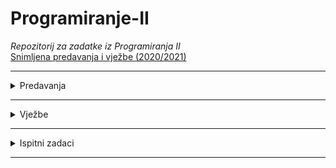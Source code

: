 # Programiranje-II

_Repozitorij za zadatke iz Programiranja II_
</br>
[Snimljena predavanja i vježbe (2020/2021)](https://www.youtube.com/watch?v=R_atSYLO4xI&list=PLJCjqoTZy0H9MTHMyfmoLOqs828E7c0OZ)
<hr>

<details>
  <summary>Predavanja</summary>
  <br>
  
  <p> <a href="https://github.com/saranur/Programiranje-II/blob/main/Predavanja/Predavanja%20-%20code/Predavanje-1.cpp">Predavanje 1 - PRII</a>  -  <a href="https://github.com/saranur/Programiranje-II/blob/main/Predavanja/Teorija/Predavanje%201%20-%20PRII.md">Teorija</a></p>
    <p> <a href="https://github.com/saranur/Programiranje-II/tree/main/Predavanja/Predavanja%20-%20code/Predavanje%202%20-%20PRII">Predavanje 2 - PRII</a>  -  <a href="https://github.com/saranur/Programiranje-II/blob/main/Predavanja/Teorija/Predavanje%202%20-%20PRII.md">Teorija</a></p>
    <p> <a href="">Predavanje 3 - PRII</a>  -  <a href="https://github.com/saranur/Programiranje-II/blob/main/Predavanja/Teorija/Predavanje%203%20-%20PRII.md">Teorija</a></p>
    <p> <a href="">Predavanje 4 - PRII</a>  -  <a href="https://github.com/saranur/Programiranje-II/blob/main/Predavanja/Teorija/Predavanje%204%20-%20PRII.md">Teorija</a></p>
    <p> <a href="">Predavanje 5 - PRII</a>  -  <a href="https://github.com/saranur/Programiranje-II/blob/main/Predavanja/Teorija/Predavanje%205%20-%20PRII.md">Teorija</a></p>
    <p> <a href="">Predavanje 6 - PRII</a>  -  <a href="https://github.com/saranur/Programiranje-II/blob/main/Predavanja/Teorija/Predavanje%206%20-%20PRII.md">Teorija</a></p>
   
 
  </details>
<hr>

<details>
<summary>Vježbe</summary>
<br>

<p> Vježbe 1 - Uvod u OOP: <a href="https://github.com/saranur/Programiranje-II/blob/2e3327e54fae13a380c3d72f3b583a8e4474f568/Vje%C5%BEbe/Postavke/V1_Postavka.docx?raw=true"> Postavka </a>  <a href="https://github.com/saranur/Programiranje-II/blob/main/Vje%C5%BEbe/Rje%C5%A1enja/Vje%C5%BEbe%201%20-%20Rje%C5%A1enje.cpp"> Rješenje</a> </p>
<p>
  Vježbe 2 - Klase i objekti: <a href="https://github.com/saranur/Programiranje-II/blob/2e3327e54fae13a380c3d72f3b583a8e4474f568/Vje%C5%BEbe/Postavke/V2_Postavka.docx?raw=true"> Postavka </a>  <a href="https://github.com/saranur/Programiranje-II/blob/main/Vje%C5%BEbe/Rje%C5%A1enja/Vje%C5%BEbe%202%20-%20Rje%C5%A1enje.cpp"> Rješenje </a> </p>
<p> 
  Vježba 3 - Konstrukturi i destruktori: <a href="https://github.com/saranur/Programiranje-II/blob/2e3327e54fae13a380c3d72f3b583a8e4474f568/Vje%C5%BEbe/Postavke/V3_Postavka.docx?raw=true"> Postavka </a>  <a href="https://github.com/saranur/Programiranje-II/blob/main/Vje%C5%BEbe/Rje%C5%A1enja/Vje%C5%BEbe%203%20-%20Rje%C5%A1enje.cpp"> Rješenje </a> 
<p>
  
  Vježbe 4 - Preklapanje operatora: <a href="https://github.com/saranur/Programiranje-II/raw/main/Vje%C5%BEbe/Postavke/V4_Postavka.docx"> Postavka </a>  <a href="https://github.com/saranur/Programiranje-II/blob/main/Vje%C5%BEbe/Rje%C5%A1enja/Vje%C5%BEbe%204%20-%20Rje%C5%A1enje.cpp"> Rješenje </a> ~ <a href="https://github.com/saranur/Programiranje-II/blob/main/Vje%C5%BEbe/Notes/Vje%C5%BEbe%204.md"> Notes V4</a>  </p>
<p> Vježba 5 - Generičke funkcije i klase: <a href="https://github.com/saranur/Programiranje-II/blob/2e3327e54fae13a380c3d72f3b583a8e4474f568/Vje%C5%BEbe/Postavke/V5_Postavka.docx?raw=true"> Postavka </a>  <a href=""> Rješenje </a> ~ <a href="https://github.com/saranur/Programiranje-II/blob/main/Vje%C5%BEbe/Notes/Vje%C5%BEbe%205.md">Notes V5 </a></p>
<p> Vježba 5.1 - Napredne funkcije: <a href="https://github.com/saranur/Programiranje-II/blob/2e3327e54fae13a380c3d72f3b583a8e4474f568/Vje%C5%BEbe/Postavke/Postavka%205.1.docx?raw=true"> Postavka </a>  <a href=""> Rješenje </a></p>
<p> Probni ispit (Prva parcijala) 20.04.2021: <a href="https://github.com/saranur/Programiranje-II/blob/2e3327e54fae13a380c3d72f3b583a8e4474f568/Vje%C5%BEbe/Postavke/Music%20probni%20.docx?raw=true"> Postavka </a>  <a href=""> Rješenje </a> </p>
<p> Probni prva parcijala (Kemal) -22.04.2021: <a href="https://github.com/saranur/Programiranje-II/blob/2e3327e54fae13a380c3d72f3b583a8e4474f568/Vje%C5%BEbe/Postavke/Kemal%20probni%20postavka.docx?raw=true"> Postavka </a>  <a href=""> Rješenje </a> </p>
<p> Vježbe 6 - Enumeracije: <a href="https://github.com/saranur/Programiranje-II/blob/2e3327e54fae13a380c3d72f3b583a8e4474f568/Vje%C5%BEbe/Postavke/V6_Postavka.docx?raw=true"> Postavka </a>  <a href=""> Rješenje </a> </p>
<p> Vježbe 7- Polimorfizam: <a href="https://github.com/saranur/Programiranje-II/blob/2e3327e54fae13a380c3d72f3b583a8e4474f568/Vje%C5%BEbe/Postavke/V7_Postavka.docx?raw=true"> Postavka </a>  <a href=""> Rješenje </a></p>
<p> Koncept višenasljednosti u klasama: <a href=""> Postavka </a>  <a href=""> Rješenje </a> </p>
<p> Vježbe 8 Interfejs i višenasljednost: <a href="https://github.com/saranur/Programiranje-II/blob/2e3327e54fae13a380c3d72f3b583a8e4474f568/Vje%C5%BEbe/Postavke/V8_Postavka.docx?raw=true"> Postavka </a>  <a href=""> Rješenje </a></p>
<p> Vježba 9 Exceptions (Greške): <a href="https://github.com/saranur/Programiranje-II/blob/main/Vje%C5%BEbe/Postavke/V9_Postavka.docx?raw=true"> Postavka </a>  <a href=""> Rješenje </a> </p>
<p> Vježba 10 STL: <a href="https://github.com/saranur/Programiranje-II/blob/2e3327e54fae13a380c3d72f3b583a8e4474f568/Vje%C5%BEbe/Postavke/V10_Postavka.docx?raw=true"> Postavka </a>  <a href=""> Rješenje </a> </p>
</details>
<hr>
<details>
<summary>Ispitni zadaci</summary>
<br>

 <p>Ispitni 16.07.2021 G2 <a href="https://github.com/saranur/Programiranje-II/raw/main/Ispitni%20zadaci/Postavke/Ispitni%2016.07.2021%20G2%20postavka.pdf"> Postavka </a>  <a href=""> Rješenje </a></p>
 <p>Ispitni 16.07.2021 G1 <a href="https://github.com/saranur/Programiranje-II/raw/main/Ispitni%20zadaci/Postavke/Ispitni%2016.07.2021%20%20G1%20postavka.pdf"> Postavka</a>  <a href=""> Rješenje </a></p> 
 <p>Ispitni 25.06.2021 G2 <a href="https://github.com/saranur/Programiranje-II/raw/main/Ispitni%20zadaci/Postavke/Ispitni%2025.06.2021%20G2%20postavka.pdf"> Postavka </a>  <a href=""> Rješenje </a></p>
 <p>Ispitni 25.06.2021 G1 <a href="https://github.com/saranur/Programiranje-II/raw/main/Ispitni%20zadaci/Postavke/Ispitni%2025.06.2021%20G1%20postavka.pdf"> Postavka </a>  <a href=""> Rješenje </a></p>
 <p>Ispitni 31.08.2020 <a href="https://github.com/saranur/Programiranje-II/blob/main/Ispitni%20zadaci/Postavke/Ispitni%2031.08.2020.%20postavka.docx?raw=true"> Postavka</a>  <a href=""> Rješenje</a></p>
 <p>Ispitni 15.07.2020 <a href="https://github.com/saranur/Programiranje-II/blob/main/Ispitni%20zadaci/Postavke/Ispitni%2015.07.2020.%20postavka.docx?raw=true"> Postavka</a>  <a href=""> Rješenje </a></p>
 <p>Ispitni 24.06.2020 <a href="https://github.com/saranur/Programiranje-II/blob/main/Ispitni%20zadaci/Postavke/Ispitni%2024.06.2020.%20postavka.docx?raw=true"> Postavka</a>  <a href=""> Rješenje </a></p>
 <p>Ispitni 28.08.2019 <a href="https://github.com/saranur/Programiranje-II/blob/main/Ispitni%20zadaci/Postavke/Ispitni%2028.08.2019.%20postavka.docx?raw=true"> Postavka</a>  <a href=""> Rješenje </a></p>
 <p>Ispitni 04.07.2019 <a href="https://github.com/saranur/Programiranje-II/blob/main/Ispitni%20zadaci/Postavke/Ispitni%2004.07.2019.%20postavka.docx?raw=true"> Postavka</a>  <a href=""> Rješenje </a></p>
 <p>Ispitni 20.06.2019 <a href="https://github.com/saranur/Programiranje-II/blob/main/Ispitni%20zadaci/Postavke/Ispitni%2020.06.2019.%20postavka.docx?raw=true"> Postavka</a>  <a href=""> Rješenje </a></p>
 <p>Ispitni 24.01.2019 <a href="https://github.com/saranur/Programiranje-II/raw/main/Ispitni%20zadaci/Postavke/Ispitni%2024.1.2019%20postavka.pdf"> Postavka </a>  <a href=""> Rješenje </a></p>

</details>
<hr>

